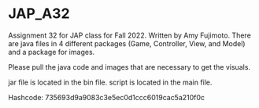 # JAP_A32
Assignment 32 for JAP class for Fall 2022. Written by Amy Fujimoto.
There are java files in 4 different packages (Game, Controller, View, and Model) and a package for images.

Please pull the java code and images that are necessary to get the visuals.

jar file is located in the bin file. script is located in the main file.

Hashcode: 735693d9a9083c3e5ec0d1ccc6019cac5a210f0c
